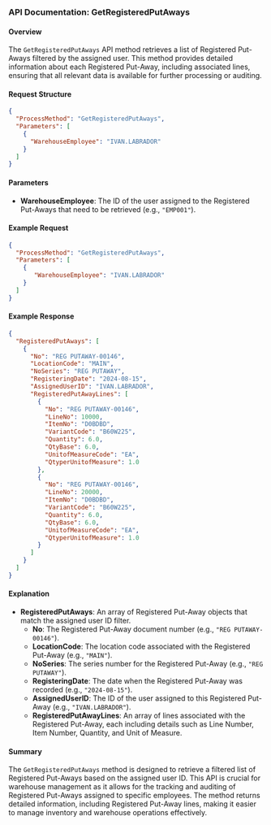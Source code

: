 ### API Documentation: GetRegisteredPutAways

#### Overview
The `GetRegisteredPutAways` API method retrieves a list of Registered Put-Aways filtered by the assigned user. This method provides detailed information about each Registered Put-Away, including associated lines, ensuring that all relevant data is available for further processing or auditing.

#### Request Structure
```json
{
  "ProcessMethod": "GetRegisteredPutAways",
  "Parameters": [
    {
      "WarehouseEmployee": "IVAN.LABRADOR"
    }
  ]
}
```

#### Parameters
- **WarehouseEmployee**: The ID of the user assigned to the Registered Put-Aways that need to be retrieved (e.g., `"EMP001"`).

#### Example Request
```json
{
  "ProcessMethod": "GetRegisteredPutAways",
  "Parameters": [
    {
       "WarehouseEmployee": "IVAN.LABRADOR"
    }
  ]
}
```

#### Example Response
```json
{
  "RegisteredPutAways": [
    {
      "No": "REG PUTAWAY-00146",
      "LocationCode": "MAIN",
      "NoSeries": "REG PUTAWAY",
      "RegisteringDate": "2024-08-15",
      "AssignedUserID": "IVAN.LABRADOR",
      "RegisteredPutAwayLines": [
        {
          "No": "REG PUTAWAY-00146",
          "LineNo": 10000,
          "ItemNo": "D0BDBD",
          "VariantCode": "B60W225",
          "Quantity": 6.0,
          "QtyBase": 6.0,
          "UnitofMeasureCode": "EA",
          "QtyperUnitofMeasure": 1.0
        },
        {
          "No": "REG PUTAWAY-00146",
          "LineNo": 20000,
          "ItemNo": "D0BDBD",
          "VariantCode": "B60W225",
          "Quantity": 6.0,
          "QtyBase": 6.0,
          "UnitofMeasureCode": "EA",
          "QtyperUnitofMeasure": 1.0
        }
      ]
    }
  ]
}
```

#### Explanation
- **RegisteredPutAways**: An array of Registered Put-Away objects that match the assigned user ID filter.
  - **No**: The Registered Put-Away document number (e.g., `"REG PUTAWAY-00146"`).
  - **LocationCode**: The location code associated with the Registered Put-Away (e.g., `"MAIN"`).
  - **NoSeries**: The series number for the Registered Put-Away (e.g., `"REG PUTAWAY"`).
  - **RegisteringDate**: The date when the Registered Put-Away was recorded (e.g., `"2024-08-15"`).
  - **AssignedUserID**: The ID of the user assigned to this Registered Put-Away (e.g., `"IVAN.LABRADOR"`).
  - **RegisteredPutAwayLines**: An array of lines associated with the Registered Put-Away, each including details such as Line Number, Item Number, Quantity, and Unit of Measure.

#### Summary
The `GetRegisteredPutAways` method is designed to retrieve a filtered list of Registered Put-Aways based on the assigned user ID. This API is crucial for warehouse management as it allows for the tracking and auditing of Registered Put-Aways assigned to specific employees. The method returns detailed information, including Registered Put-Away lines, making it easier to manage inventory and warehouse operations effectively.

